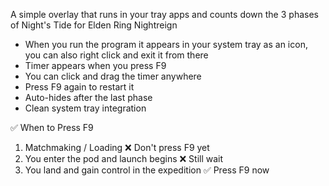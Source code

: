 A simple overlay that runs in your tray apps and counts down the 3 phases of Night's Tide for Elden Ring Nightreign

- When you run the program it appears in your system tray as an icon, you can also right click and exit it from there
- Timer appears when you press F9
- You can click and drag the timer anywhere
- Press F9 again to restart it
- Auto-hides after the last phase
- Clean system tray integration

✅ When to Press F9
1. Matchmaking / Loading	❌ Don't press F9 yet
2. You enter the pod and launch begins	❌ Still wait
3. You land and gain control in the expedition	✅ Press F9 now
